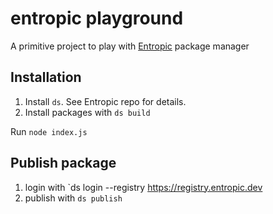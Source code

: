 # entropic playground

A primitive project to play with [Entropic](https://github.com/entropic-dev) package manager

## Installation
1. Install `ds`. See Entropic repo for details.
1. Install packages with `ds build`

Run `node index.js`

## Publish package
1. login with `ds login --registry https://registry.entropic.dev
1. publish with `ds publish`
